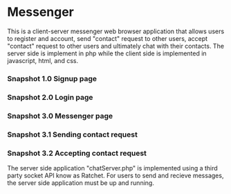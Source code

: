 # Messenger

This is a client-server messenger web browser application that allows users to register and account, send "contact" request to other users, accept "contact" request to other users and ultimately chat with their contacts. The server side is implement in php while the client side is implemented in javascript, html, and css. 

### Snapshot 1.0 Signup page 
### Snapshot 2.0 Login page 
### Snapshot 3.0 Messenger page 
### Snapshot 3.1 Sending contact request 
### Snapshot 3.2 Accepting contact request 

The server side application "chatServer.php" is implemented using a third party socket API know as Ratchet. For users to send and recieve messages, the server side application must be up and running.  

